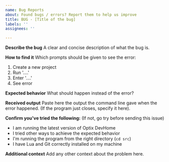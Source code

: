 ```yaml
---
name: Bug Reports
about: Found bugs / errors? Report them to help us improve
title: BUG - [Title of the bug]
labels: ''
assignees: ''

---
```


**Describe the bug**
A clear and concise description of what the bug is.

**How to find it**
Which prompts should be given to see the error:
1. Create a new project
2. Run '....'
3. Enter '....'
4. See error

**Expected behavior**
What should happen instead of the error?

**Received output**
Paste here the output the command line gave when the error happened. (If the program just closes, specify it here).

**Confirm you've tried the following:** (If not, go try before sending this issue)
 - I am running the latest version of Optix DevHome
 - I tried other ways to achieve the expected behavior
 - I'm running the program from the right directory (`cd src`)
 - I have Lua and Git correctly installed on my machine

**Additional context**
Add any other context about the problem here.
